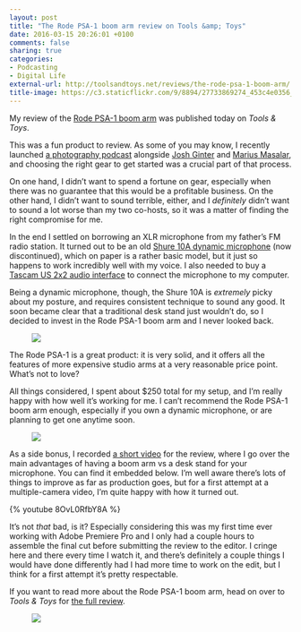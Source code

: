 ```yaml
---
layout: post
title: "The Rode PSA-1 boom arm review on Tools &amp; Toys"
date: 2016-03-15 20:26:01 +0100
comments: false
sharing: true
categories: 
- Podcasting
- Digital Life
external-url: http://toolsandtoys.net/reviews/the-rode-psa-1-boom-arm/
title-image: https://c3.staticflickr.com/9/8894/27733869274_453c4e0356_o.jpg
---
```


My review of the [Rode PSA-1 boom arm](http://www.amazon.com/gp/product/B001D7UYBO/?tag=analogsens-20) was published today on _Tools & Toys_.

This was a fun product to review. As some of you may know, I recently launched [a photography podcast](http://www.candid.fm) alongside [Josh Ginter](http://thenewsprint.co) and [Marius Masalar](http://mariusmasalar.me), and choosing the right gear to get started was a crucial part of that process.

On one hand, I didn’t want to spend a fortune on gear, especially when there was no guarantee that this would be a profitable business. On the other hand, I didn’t want to sound terrible, either, and I _definitely_ didn’t want to sound a lot worse than my two co-hosts, so it was a matter of finding the right compromise for me.

In the end I settled on borrowing an XLR microphone from my father’s FM radio station. It turned out to be an old [Shure 10A dynamic microphone](http://cdn.shure.com/user_guide/upload/352/us_pro_10a_ug.pdf) (now discontinued), which on paper is a rather basic model, but it just so happens to work incredibly well with my voice. I also needed to buy a [Tascam US 2x2 audio interface](http://www.amazon.com/TASCAM-US-2x2-USB-Audio-Interface/dp/B00MIXF2RS/?tag=analogsens-20) to connect the microphone to my computer.

Being a dynamic microphone, though, the Shure 10A is _extremely_ picky about my posture, and requires consistent technique to sound any good. It soon became clear that a traditional desk stand just wouldn’t do, so I decided to invest in the Rode PSA-1 boom arm and I never looked back.

<figure class="full-width">
<img src="https://farm2.staticflickr.com/1598/25186433294_82a27b26a3_o.jpg"/>
</figure>

The Rode PSA-1 is a great product: it is very solid, and it offers all the features of more expensive studio arms at a very reasonable price point. What’s not to love?

All things considered, I spent about $250 total for my setup, and I’m really happy with how well it’s working for me. I can’t recommend the Rode PSA-1 boom arm enough, especially if you own a dynamic microphone, or are planning to get one anytime soon.

<figure class="full-width">
<img src="https://farm2.staticflickr.com/1688/25516239160_64a9d9761c_o.jpg"/>
</figure>

As a side bonus, I recorded [a short video](https://www.youtube.com/watch?v=8OvL0RfbY8A) for the review, where I go over the main advantages of having a boom arm vs a desk stand for your microphone. You can find it embedded below. I’m well aware there’s lots of things to improve as far as production goes, but for a first attempt at a multiple-camera video, I’m quite happy with how it turned out. 

{% youtube 8OvL0RfbY8A %}

It’s not _that_ bad, is it? Especially considering this was my first time ever working with Adobe Premiere Pro and I only had a couple hours to assemble the final cut before submitting the review to the editor. I cringe here and there every time I watch it, and there’s definitely a couple things I would have done differently had I had more time to work on the edit, but I think for a first attempt it’s pretty respectable.

If you want to read more about the Rode PSA-1 boom arm, head on over to _Tools & Toys_ for [the full review](http://toolsandtoys.net/reviews/the-rode-psa-1-boom-arm/).

<figure class="full-width">
<img src="https://farm2.staticflickr.com/1496/25721818161_1601425bf5_o.jpg"/>
</figure>